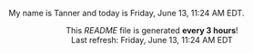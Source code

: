 My name is Tanner and today is Friday, June 13, 11:24 AM EDT.

<p align="center">This <i>README</i> file is generated <b>every 3 hours</b>!</br>Last refresh: Friday, June 13, 11:24 AM EDT<br /></p>
